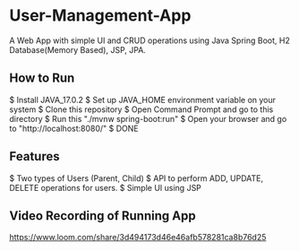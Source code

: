 # User-Management-App
A Web App with simple UI and CRUD operations using Java Spring Boot, H2 Database(Memory Based), JSP, JPA.

## How to Run
$ Install JAVA_17.0.2
$ Set up JAVA_HOME environment variable on your system
$ Clone this repository
$ Open Command Prompt and go to this directory
$ Run this "./mvnw spring-boot:run"
$ Open your browser and go to "http://localhost:8080/"
$ DONE

## Features
$ Two types of Users (Parent, Child)
$ API to perform ADD, UPDATE, DELETE operations for users.
$ Simple UI using JSP

## Video Recording of Running App
https://www.loom.com/share/3d494173d46e46afb578281ca8b76d25

